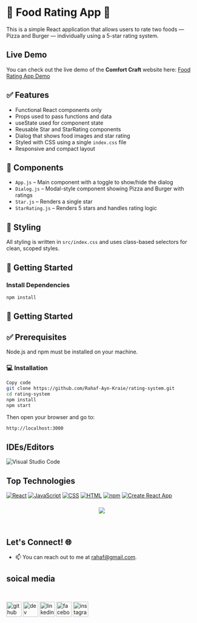 # 🍕 Food Rating App 🍔

This is a simple React application that allows users to rate two foods — Pizza and Burger — individually using a 5-star rating system.

## Live Demo

You can check out the live demo of the **Comfort Craft** website here: 
[Food Rating App Demo](https://rahaf-ayn-kraie.github.io/rating-system/)

## ✅ Features

- Functional React components only
- Props used to pass functions and data
- useState used for component state
- Reusable Star and StarRating components
- Dialog that shows food images and star rating
- Styled with CSS using a single `index.css` file
- Responsive and compact layout

## 📁 Components

- `App.js` – Main component with a toggle to show/hide the dialog
- `Dialog.js` – Modal-style component showing Pizza and Burger with ratings
- `Star.js` – Renders a single star
- `StarRating.js` – Renders 5 stars and handles rating logic

## 🎨 Styling

All styling is written in `src/index.css` and uses class-based selectors for clean, scoped styles.

## 🚀 Getting Started

### Install Dependencies

```bash
npm install
```

## 🚀 Getting Started

## ✅ Prerequisites
Node.js and npm must be installed on your machine.

### 💻 Installation
```bash 
Copy code
git clone https://github.com/Rahaf-Ayn-Kraie/rating-system.git
cd rating-system
npm install
npm start

```
Then open your browser and go to:
```bash
http://localhost:3000
```

## IDEs/Editors

![Visual Studio Code](https://img.shields.io/badge/Visual%20Studio%20Code-0078d7.svg?style=for-the-badge&logo=visual-studio-code&logoColor=white)
## Top Technologies


[![React](https://img.shields.io/badge/-React-61DAFB?style=for-the-badge&labelColor=black&logo=react&logoColor=61DAFB)](#)
[![JavaScript](https://img.shields.io/badge/-JavaScript-F7DF1E?style=for-the-badge&labelColor=black&logo=javascript&logoColor=F7DF1E)](#)
[![CSS](https://img.shields.io/badge/-CSS-1572B6?style=for-the-badge&labelColor=black&logo=css3&logoColor=1572B6)](#)
[![HTML](https://img.shields.io/badge/-HTML-E34F26?style=for-the-badge&labelColor=black&logo=html5&logoColor=E34F26)](#)
[![npm](https://img.shields.io/badge/-npm-CB3837?style=for-the-badge&labelColor=black&logo=npm&logoColor=CB3837)](#)
[![Create React App](https://img.shields.io/badge/-Create%20React%20App-09D3AC?style=for-the-badge&labelColor=black&logo=create-react-app&logoColor=white)](#)



<h3 align="center">
    <img src="https://readme-typing-svg.herokuapp.com/?font=Righteous&size=25&center=true&vCenter=true&width=500&height=70&duration=4000&lines=Thanks+for+visiting!+✌️;+Shoot+me+a+message+on+email!;Rahaf+:)">
</h3>

<br/>

## Let's Connect! 🌐

- 📫 You can reach out to me at [rahaf@gmail.com](mailto:rahaf.aynkraie3@gmail.com).
## soical media 


<br>

[<img src='https://cdn.jsdelivr.net/npm/simple-icons@3.0.1/icons/github.svg' alt='github' height='40'>](https://github.com/Rahaf-Ayn-Kraie)  [<img src='https://cdn.jsdelivr.net/npm/simple-icons@3.0.1/icons/dev-dot-to.svg' alt='dev' height='40'>](https://dev.to/rahaf.AK)  [<img src='https://cdn.jsdelivr.net/npm/simple-icons@3.0.1/icons/linkedin.svg' alt='linkedin' height='40'>](https://www.linkedin.com/in/rahaf-AK/)  [<img src='https://cdn.jsdelivr.net/npm/simple-icons@3.0.1/icons/facebook.svg' alt='facebook' height='40'>](https://www.facebook.com/rahaf-AK)  [<img src='https://cdn.jsdelivr.net/npm/simple-icons@3.0.1/icons/instagram.svg' alt='instagram' height='40'>](https://www.instagram.com/rahaf-ak/)

